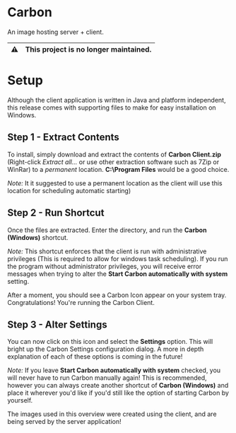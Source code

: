 # Carbon
An image hosting server + client.

|⚠️| This project is no longer maintained. |
|-|-|

# Setup

Although the client application is written in Java and platform independent, this release comes with supporting files to make for easy installation on Windows.

## Step 1 - Extract Contents
To install, simply download and extract the contents of **Carbon Client.zip** (Right-click *Extract all...* or use other extraction software such as 7Zip or WinRar) to a *permanent* location. **C:\Program Files** would be a good choice.

*Note:* It it suggested to use a permanent location as the client will use this location for scheduling automatic starting)

## Step 2 - Run Shortcut
Once the files are extracted. Enter the directory, and run the **Carbon (Windows)** shortcut.

*Note:* This shortcut enforces that the client is run with administrative privileges (This is required to allow for windows task scheduling). If you run the program without administrator privileges, you will receive error messages when trying to alter the **Start Carbon automatically with system** setting.

After a moment, you should see a Carbon Icon appear on your system tray. Congratulations! You're running the Carbon Client.

## Step 3 - Alter Settings
You can now click on this icon and select the **Settings** option. This will bright up the Carbon Settings configuration dialog. A more in depth explanation of each of these options is coming in the future!

*Note:* If you leave **Start Carbon automatically with system** checked, you will never have to run Carbon manually again! This is recommended, however you can always create another shortcut of **Carbon (Windows)** and place it wherever you'd like if you'd still like the option of starting Carbon by yourself.

The images used in this overview were created using the client, and are being served by the server application!
